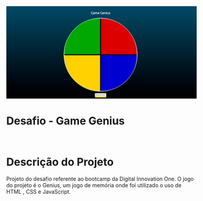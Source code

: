 <img alt='Game Genius' title='Game Genius' src='img/banner.jpg' style='max-width:100%' />

# Desafio - Game Genius

<br/>

Descrição do Projeto
===============
Projeto do desafio referente ao bootcamp da Digital Innovation One. O jogo do projeto é o Genius, um jogo de memória onde foi utilizado o uso de HTML , CSS e JavaScript.  